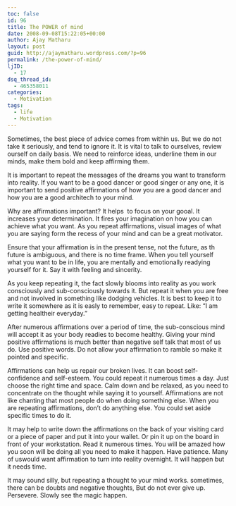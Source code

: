 ```yaml
---
toc: false
id: 96
title: The POWER of mind
date: 2008-09-08T15:22:05+00:00
author: Ajay Matharu
layout: post
guid: http://ajaymatharu.wordpress.com/?p=96
permalink: /the-power-of-mind/
ljID:
  - 17
dsq_thread_id:
  - 465358011
categories:
  - Motivation
tags:
  - life
  - Motivation
---
```

Sometimes, the best piece of advice comes from within us. But we do not take it seriously, and tend to ignore it. It is vital to talk to ourselves, review ourself on daily basis. We need to reinforce ideas, underline them in our minds, make them bold and keep affirming them.

It is important to repeat the messages of the dreams you want to transform into reality. If you want to be a good dancer or good singer or any one, it is important to send positive affirmations of how you are a good dancer and how you are a good architech to your mind.

Why are affirmations important? It helps  to focus on your gooal. It increases your determination. It fires your imagination on how you can achieve what you want. As you repeat affirmations, visual images of what you are saying form the recess of your mind and can be a great motivator.

Ensure that your affirmation is in the present tense, not the future, as th future is ambiguous, and there is no time frame. When you tell yourself what you want to be in life, you are mentally and emotionally readying yourself for it. Say it with feeling and sincerity.

As you keep repeating it, the fact slowly blooms into reality as you work consciously and sub-consciously towards it. But repeat it when you are free and not involved in something like dodging vehicles. It is best to keep it to write it somewhere as it is easly to remember, easy to repeat. Like: &#8220;I am getting healtheir everyday.&#8221;

After numerous affirmations over a period of time, the sub-conscious mind will accept it as your body readies to become healthy. Giving your mind positive affirmations is much better than negative self talk that most of us do. Use positive words. Do not allow your affirmation to ramble so make it pointed and specific.

Affirmations can help us repair our broken lives. It can boost self-confidence and self-esteem. You could repeat it numerous times a day. Just choose the right time and space. Calm down and be relaxed, as you need to concentrate on the thought while saying it to yourself. Affirmations are not like chanting that most people do when doing something else. When you are repeating affirmations, don&#8217;t do anything else. You could set aside specific times to do it.

It may help to write down the affirmations on the back of your visiting card or a piece of paper and put it into your wallet. Or pin it up on the board in front of your workstation. Read it numerous times. You will be amazed how you soon will be doing all you need to make it happen. Have patience. Many of uswould want affirmation to turn into reality overnight. It will happen but it needs time.

It may sound silly, but repeating a thought to your mind works. sometimes, there can be doubts and negative thoughts, But do not ever give up. Persevere. Slowly see the magic happen.
